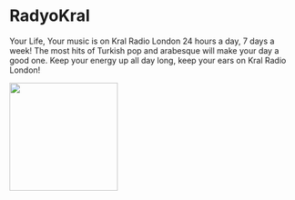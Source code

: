 # RadyoKral

Your Life, Your music is on Kral Radio London 24 hours a day, 7 days a week!
The most hits of Turkish pop and arabesque will make your day a good one.
Keep your energy up all day long, keep your ears on Kral Radio London!

<img src="https://user-images.githubusercontent.com/63430143/172051608-df89b1a6-7268-4f52-ba29-c1c52b610b82.png" width="190" >


